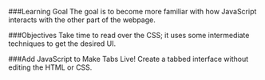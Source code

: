 ###Learning Goal
The goal is to become more familiar with how JavaScript interacts with the other part of the webpage.

###Objectives
Take time to read over the CSS; it uses some intermediate techniques to get the desired UI.

###Add JavaScript to Make Tabs Live!
Create a tabbed interface without editing the HTML or CSS.

